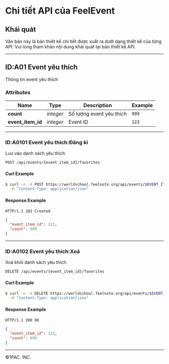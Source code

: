 Chi tiết API của FeelEvent
============

## Khái quát
Văn bản này là bản thiết kế chi tiết được xuất ra dưới dạng thiết kế của từng API.
Vui lòng tham khảo nội dung khái quát tại bản thiết kế API.

***

## <a name="resource-a01"></a>ID:A01 Event yêu thích

Thông tin event yêu thích

### Attributes

| Name | Type | Description | Example |
| ------- | ------- | ------- | ------- |
| **count** | *integer* | Số lượng event yêu thích | `999` |
| **event_item_id** | *integer* | Event ID | `123` |

***

### ID:A0101 Event yêu thích:Đăng kí

Luư vào danh sách yêu thích

```
POST /api/events/{event_item_id}/favorites
```


#### Curl Example

```bash
$ curl -n -X POST https://worldschool.feelnote.org/api/events/$EVENT_ITEM_ID/favorites \
  -H "Content-Type: application/json"
```


#### Response Example

```
HTTP/1.1 201 Created
```

```json
{
  "event_item_id": 123,
  "count": 999
}
```

***

### ID:A0102 Event yêu thích:Xoá

Xoá khỏi danh sách yêu thích

```
DELETE /api/events/{event_item_id}/favorites
```


#### Curl Example

```bash
$ curl -n -X DELETE https://worldschool.feelnote.org/api/events/$EVENT_ITEM_ID/favorites \
  -H "Content-Type: application/json"
```


#### Response Example

```
HTTP/1.1 200 OK
```

```json
{
  "event_item_id": 123,
  "count": 999
}
```


***
©1PAC. INC.
